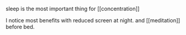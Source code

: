 sleep is the most important thing for [[concentration]]

I notice most benefits with reduced screen at night.
and [[meditation]] before bed.